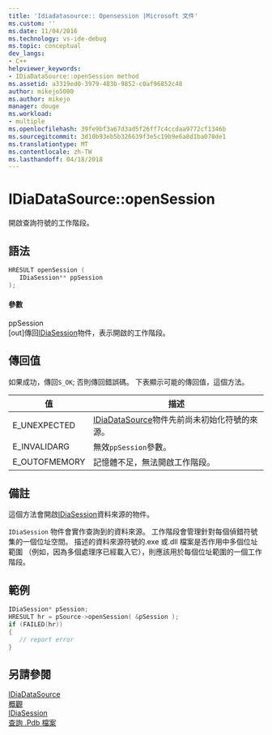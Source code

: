 ```yaml
---
title: 'Idiadatasource:: Opensession |Microsoft 文件'
ms.custom: ''
ms.date: 11/04/2016
ms.technology: vs-ide-debug
ms.topic: conceptual
dev_langs:
- C++
helpviewer_keywords:
- IDiaDataSource::openSession method
ms.assetid: a3319ed0-3979-483b-9852-c0af96852c48
author: mikejo5000
ms.author: mikejo
manager: douge
ms.workload:
- multiple
ms.openlocfilehash: 39fe9bf3a67d3ad5f26ff7c4ccdaa9772cf1346b
ms.sourcegitcommit: 3d10b93eb5b326639f3e5c19b9e6a8d1ba078de1
ms.translationtype: MT
ms.contentlocale: zh-TW
ms.lasthandoff: 04/18/2018
---
```

# <a name="idiadatasourceopensession"></a>IDiaDataSource::openSession
開啟查詢符號的工作階段。  
  
## <a name="syntax"></a>語法  
  
```C++  
HRESULT openSession (   
   IDiaSession** ppSession  
);  
```  
  
#### <a name="parameters"></a>參數  
 ppSession  
 [out]傳回[IDiaSession](../../debugger/debug-interface-access/idiasession.md)物件，表示開啟的工作階段。  
  
## <a name="return-value"></a>傳回值  
 如果成功，傳回`S_OK`; 否則傳回錯誤碼。 下表顯示可能的傳回值，這個方法。  
  
|值|描述|  
|-----------|-----------------|  
|E_UNEXPECTED|[IDiaDataSource](../../debugger/debug-interface-access/idiadatasource.md)物件先前尚未初始化符號的來源。|  
|E_INVALIDARG|無效`ppSession`參數。|  
|E_OUTOFMEMORY|記憶體不足，無法開啟工作階段。|  
  
## <a name="remarks"></a>備註  
 這個方法會開啟[IDiaSession](../../debugger/debug-interface-access/idiasession.md)資料來源的物件。  
  
 `IDiaSession` 物件會實作查詢到的資料來源。 工作階段會管理針對每個偵錯符號集的一個位址空間。 描述的資料來源符號的.exe 或.dll 檔案是否作用中多個位址範圍 （例如，因為多個處理序已經載入它），則應該用於每個位址範圍的一個工作階段。  
  
## <a name="example"></a>範例  
  
```C++  
IDiaSession* pSession;  
HRESULT hr = pSource->openSession( &pSession );  
if (FAILED(hr))  
{  
   // report error  
}  
```  
  
## <a name="see-also"></a>另請參閱  
 [IDiaDataSource](../../debugger/debug-interface-access/idiadatasource.md)   
 [概觀](../../debugger/debug-interface-access/overview-debug-interface-access-sdk.md)   
 [IDiaSession](../../debugger/debug-interface-access/idiasession.md)   
 [查詢 .Pdb 檔案](../../debugger/debug-interface-access/querying-the-dot-pdb-file.md)